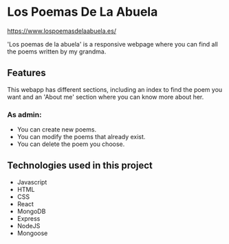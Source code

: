 # Los Poemas De La Abuela
https://www.lospoemasdelaabuela.es/

'Los poemas de la abuela' is a responsive webpage where you can find all the poems written by my grandma.

## Features 

This webapp has different sections, including an index to find the poem you want and an 'About me' section where you can know more about her.

### As admin:
- You can create new poems.
- You can modify the poems that already exist.
- You can delete the poem you choose.

## Technologies used in this project

- Javascript
- HTML
- CSS
- React
- MongoDB
- Express
- NodeJS
- Mongoose



